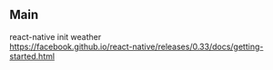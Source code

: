 ## Main
react-native init weather   
https://facebook.github.io/react-native/releases/0.33/docs/getting-started.html
